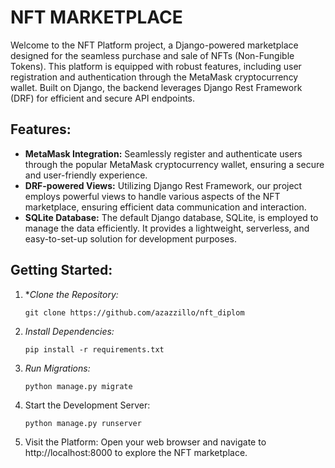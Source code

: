 # NFT MARKETPLACE
Welcome to the NFT Platform project, a Django-powered marketplace designed for the seamless purchase and sale of NFTs (Non-Fungible Tokens). This platform is equipped with robust features, including user registration and authentication through the MetaMask cryptocurrency wallet. Built on Django, the backend leverages Django Rest Framework (DRF) for efficient and secure API endpoints.

## Features:
* **MetaMask Integration:** Seamlessly register and authenticate users through the popular MetaMask cryptocurrency wallet, ensuring a secure and user-friendly experience.
* **DRF-powered Views:** Utilizing Django Rest Framework, our project employs powerful views to handle various aspects of the NFT marketplace, ensuring efficient data communication and interaction.
* **SQLite Database:** The default Django database, SQLite, is employed to manage the data efficiently. It provides a lightweight, serverless, and easy-to-set-up solution for development purposes.

## Getting Started:
1. **Clone the Repository:*
   ```
   git clone https://github.com/azazzillo/nft_diplom
   ```
2. *Install Dependencies:*
   ```
   pip install -r requirements.txt
   ```
3. *Run Migrations:*
   ```
   python manage.py migrate
   ```
4. Start the Development Server:
   ```
   python manage.py runserver
   ```
5. Visit the Platform:
Open your web browser and navigate to http://localhost:8000 to explore the NFT marketplace.
